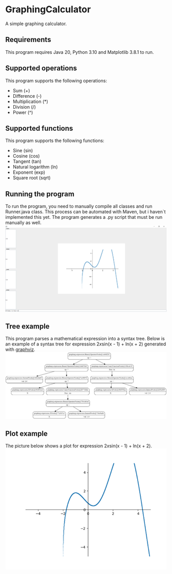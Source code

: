 # GraphingCalculator
A simple graphing calculator.
## Requirements
This program requires Java 20, Python 3.10 and Matplotlib 3.8.1 to run.
## Supported operations
This program supports the following operations:
* Sum (+)
* Difference (-)
* Multiplication (*)
* Division (/)
* Power (^)
## Supported functions
This program supports the following functions:
* Sine (sin)
* Cosine (cos)
* Tangent (tan)
* Natural logarithm (ln)
* Exponent (exp)
* Square root (sqrt)
## Running the program
To run the program, you need to manually compile all classes and run Runner.java class. This process can be automated with Maven, but i haven`t implemented this yet. The program generates a .py script that must be run manually as well.
![running_example](screenshots/running.png)
## Tree example
This program parses a mathematical expression into a syntax tree. Below is an example of a syntax tree for expression 2*x*sin(x - 1) + ln(x + 2) generated with [graphviz](https://dreampuf.github.io/GraphvizOnline).
![tree_example](screenshots/tree.png)
## Plot example
The picture below shows a plot for expression 2*x*sin(x - 1) + ln(x + 2).
![plot_example](screenshots/plot.png)
